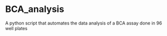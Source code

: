 # BCA_analysis
A python script that automates the data analysis of a BCA assay done in 96 well plates
